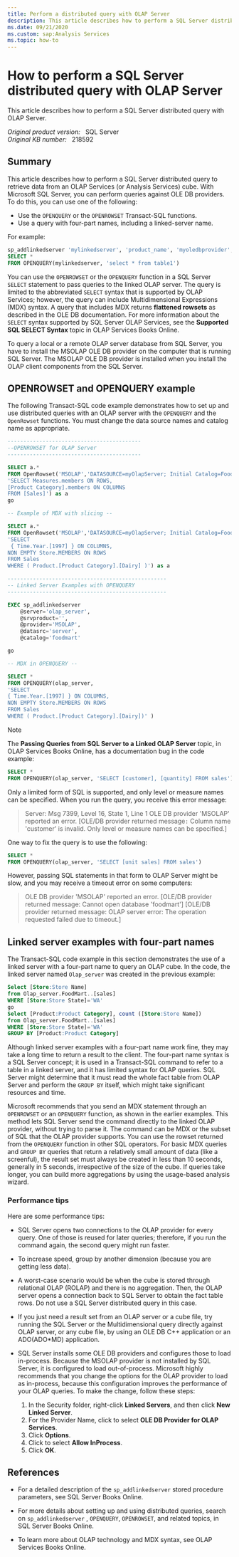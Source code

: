 ```yaml
---
title: Perform a distributed query with OLAP Server
description: This article describes how to perform a SQL Server distributed query with OLAP Server.
ms.date: 09/21/2020
ms.custom: sap:Analysis Services
ms.topic: how-to
---
```

# How to perform a SQL Server distributed query with OLAP Server  

This article describes how to perform a SQL Server distributed query with OLAP Server.

_Original product version:_ &nbsp; SQL Server  
_Original KB number:_ &nbsp; 218592

## Summary

This article describes how to perform a SQL Server distributed query to retrieve data from an OLAP Services (or Analysis Services) cube. With Microsoft SQL Server, you can perform queries against OLE DB providers. To do this, you can use one of the following:

- Use the `OPENQUERY` or the `OPENROWSET` Transact-SQL functions.
- Use a query with four-part names, including a linked-server name.

For example:

```sql
sp_addlinkedserver 'mylinkedserver', 'product_name', 'myoledbprovider', 'data_source','location', 'provider_string', 'catalog'
SELECT *
FROM OPENQUERY(mylinkedserver, 'select * from table1')
```

You can use the `OPENROWSET` or the `OPENQUERY` function in a SQL Server `SELECT` statement to pass queries to the linked OLAP server. The query is limited to the abbreviated `SELECT` syntax that is supported by OLAP Services; however, the query can include Multidimensional Expressions (MDX) syntax. A query that includes MDX returns **flattened rowsets** as described in the OLE DB documentation. For more information about the `SELECT` syntax supported by SQL Server OLAP Services, see the **Supported SQL SELECT Syntax** topic in OLAP Services Books Online.

To query a local or a remote OLAP server database from SQL Server, you have to install the MSOLAP OLE DB provider on the computer that is running SQL Server. The MSOLAP OLE DB provider is installed when you install the OLAP client components from the SQL Server.

## OPENROWSET and OPENQUERY example

The following Transact-SQL code example demonstrates how to set up and use distributed queries with an OLAP server with the `OPENQUERY` and the `OpenRowset` functions. You must change the data source names and catalog name as appropriate.

```sql
------------------------------------------
--OPENROWSET for OLAP Server
------------------------------------------

SELECT a.*
FROM OpenRowset('MSOLAP','DATASOURCE=myOlapServer; Initial Catalog=FoodMart;',
'SELECT Measures.members ON ROWS,
[Product Category].members ON COLUMNS
FROM [Sales]') as a
go

-- Example of MDX with slicing --

SELECT a.*
FROM OpenRowset('MSOLAP','DATASOURCE=myOlapServer; Initial Catalog=FoodMart;',
'SELECT
 { Time.Year.[1997] } ON COLUMNS,
NON EMPTY Store.MEMBERS ON ROWS
FROM Sales
WHERE ( Product.[Product Category].[Dairy] )') as a

--------------------------------------------------
-- Linked Server Examples with OPENQUERY
--------------------------------------------------

EXEC sp_addlinkedserver
    @server='olap_server',
    @srvproduct='',
    @provider='MSOLAP',
    @datasrc='server',
    @catalog='foodmart'

go

-- MDX in OPENQUERY --

SELECT *
FROM OPENQUERY(olap_server,
'SELECT
{ Time.Year.[1997] } ON COLUMNS,
NON EMPTY Store.MEMBERS ON ROWS
FROM Sales
WHERE ( Product.[Product Category].[Dairy])' )
```

> [!NOTE]
> The **Passing Queries from SQL Server to a Linked OLAP Server** topic, in OLAP Services Books Online, has a documentation bug in the code example:

```sql
SELECT *
FROM OPENQUERY(olap_server, 'SELECT [customer], [quantity] FROM sales')
```

Only a limited form of SQL is supported, and only level or measure names can be specified. When you run the query, you receive this error message:

> Server: Msg 7399, Level 16, State 1, Line 1 OLE DB provider 'MSOLAP' reported an error. [OLE/DB provider returned message`:` Column name 'customer' is invalid. Only level or measure names can be specified.]

One way to fix the query is to use the following:

```sql
SELECT *
FROM OPENQUERY(olap_server, 'SELECT [unit sales] FROM sales')
```

However, passing SQL statements in that form to OLAP Server might be slow, and you may receive a timeout error on some computers:

> OLE DB provider 'MSOLAP' reported an error. [OLE/DB provider returned message: Cannot open database 'foodmart'] [OLE/DB provider returned message: OLAP server error: The operation requested failed due to timeout.]

## Linked server examples with four-part names

The Transact-SQL code example in this section demonstrates the use of a linked server with a four-part name to query an OLAP cube. In the code, the linked server named `Olap_server` was created in the previous example:

```sql
Select [Store:Store Name]
from Olap_server.FoodMart..[sales]
WHERE [Store:Store State]='WA'
go
Select [Product:Product Category], count ([Store:Store Name])
from Olap_server.FoodMart..[sales]
WHERE [Store:Store State]='WA'
GROUP BY [Product:Product Category]
```

Although linked server examples with a four-part name work fine, they may take a long time to return a result to the client. The four-part name syntax is a SQL Server concept; it is used in a Transact-SQL command to refer to a table in a linked server, and it has limited syntax for OLAP queries. SQL Server might determine that it must read the whole fact table from OLAP Server and perform the `GROUP BY` itself, which might take significant resources and time.

Microsoft recommends that you send an MDX statement through an `OPENROWSET` or an `OPENQUERY` function, as shown in the earlier examples. This method lets SQL Server send the command directly to the linked OLAP provider, without trying to parse it. The command can be MDX or the subset of SQL that the OLAP provider supports. You can use the rowset returned from the `OPENQUERY` function in other SQL operators. For basic MDX queries and `GROUP BY` queries that return a relatively small amount of data (like a screenful), the result set must always be created in less than 10 seconds, generally in 5 seconds, irrespective of the size of the cube. If queries take longer, you can build more aggregations by using the usage-based analysis wizard.

### Performance tips

Here are some performance tips:

- SQL Server opens two connections to the OLAP provider for every query. One of those is reused for later queries; therefore, if you run the command again, the second query might run faster.
- To increase speed, group by another dimension (because you are getting less data).
- A worst-case scenario would be when the cube is stored through relational OLAP (ROLAP) and there is no aggregation. Then, the OLAP server opens a connection back to SQL Server to obtain the fact table rows. Do not use a SQL Server distributed query in this case.
- If you just need a result set from an OLAP server or a cube file, try running the SQL Server or the Multidimensional query directly against OLAP server, or any cube file, by using an OLE DB C++ application or an ADO(ADO*MD) application.
- SQL Server installs some OLE DB providers and configures those to load in-process. Because the MSOLAP provider is not installed by SQL Server, it is configured to load out-of-process. Microsoft highly recommends that you change the options for the OLAP provider to load as in-process, because this configuration improves the performance of your OLAP queries. To make the change, follow these steps:

    1. In the Security folder, right-click **Linked Servers**, and then click **New Linked Server**.
    2. For the Provider Name, click to select **OLE DB Provider for OLAP Services**.
    3. Click **Options**.
    4. Click to select **Allow InProcess**.
    5. Click **OK**.

## References

- For a detailed description of the `sp_addlinkedserver` stored procedure parameters, see SQL Server Books Online.

- For more details about setting up and using distributed queries, search on `sp_addlinkedserver` , `OPENQUERY`, `OPENROWSET`, and related topics, in SQL Server Books Online.

- To learn more about OLAP technology and MDX syntax, see OLAP Services Books Online.
